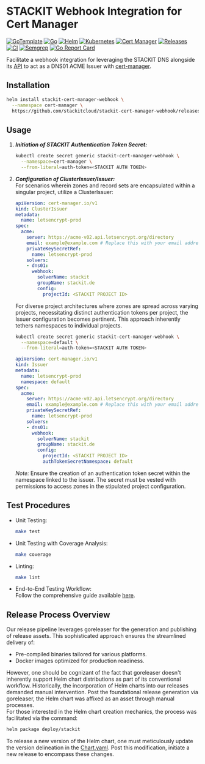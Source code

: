 # STACKIT Webhook Integration for Cert Manager
[![GoTemplate](https://img.shields.io/badge/go/template-black?logo=go)](https://github.com/golang-standards/project-layout)
[![Go](https://img.shields.io/badge/go-1.21.0-blue?logo=go)](https://golang.org/)
[![Helm](https://img.shields.io/badge/helm-3.12.3-blue?logo=helm)](https://helm.sh/)
[![Kubernetes](https://img.shields.io/badge/kubernetes-1.28.0-blue?logo=kubernetes)](https://kubernetes.io/)
[![Cert Manager](https://img.shields.io/badge/cert--manager-1.12.3-blue?logo=cert-manager)](https://cert-manager.io/)
[![Releases](https://img.shields.io/github/v/release/stackitcloud/stackit-cert-manager-webhook?include_prereleases)](https://github.com/stackitcloud/stackit-cert-manager-webhook/releases)
[![CI](https://github.com/stackitcloud/stackit-api-manager-cli/actions/workflows/main.yml/badge.svg)](https://github.com/stackitcloud/stackit-cert-manager-webhook/actions/workflows/main.yml)
[![Semgrep](https://github.com/stackitcloud/stackit-api-manager-cli/actions/workflows/semgrep.yml/badge.svg)](https://github.com/stackitcloud/stackit-cert-manager-webhook/actions/workflows/semgrep.yml)
[![Go Report Card](https://goreportcard.com/badge/github.com/stackitcloud/stackit-api-manager-cli)](https://goreportcard.com/report/github.com/stackitcloud/stackit-cert-manager-webhook)

Facilitate a webhook integration for leveraging the STACKIT DNS alongside 
its [API](https://docs.api.stackit.cloud/documentation/dns/version/v1) to act as a DNS01 
ACME Issuer with [cert-manager](https://cert-manager.io/docs/).

## Installation
```bash
helm install stackit-cert-manager-webhook \
  --namespace cert-manager \
  https://github.com/stackitcloud/stackit-cert-manager-webhook/releases/download/v0.1.0/stackit-cert-manager-webhook-v0.1.0.tgz
```

## Usage
1. ***Initiation of STACKIT Authentication Token Secret:***
    ```bash
    kubectl create secret generic stackit-cert-manager-webhook \
      --namespace=cert-manager \
      --from-literal=auth-token=<STACKIT AUTH TOKEN>
    ```

2. ***Configuration of ClusterIssuer/Issuer:***   
For scenarios wherein zones and record sets are encapsulated within a singular project, utilize a ClusterIssuer:
    ```yaml
    apiVersion: cert-manager.io/v1
    kind: ClusterIssuer
    metadata:
      name: letsencrypt-prod
    spec:
      acme:
        server: https://acme-v02.api.letsencrypt.org/directory
        email: example@example.com # Replace this with your email address
        privateKeySecretRef:
          name: letsencrypt-prod
        solvers:
        - dns01:
          webhook:
            solverName: stackit
            groupName: stackit.de
            config:
              projectId: <STACKIT PROJECT ID>
    ```

    For diverse project architectures where zones are spread across varying projects, necessitating distinct 
    authentication tokens per project, the Issuer configuration becomes pertinent. This approach inherently 
    tethers namespaces to individual projects.
    ```bash
    kubectl create secret generic stackit-cert-manager-webhook \
      --namespace=default \
      --from-literal=auth-token=<STACKIT AUTH TOKEN>
    ```
    ```yaml
    apiVersion: cert-manager.io/v1
    kind: Issuer
    metadata:
      name: letsencrypt-prod
      namespace: default
    spec:
      acme:
        server: https://acme-v02.api.letsencrypt.org/directory
        email: example@example.com # Replace this with your email address
        privateKeySecretRef:
          name: letsencrypt-prod
        solvers:
        - dns01:
          webhook:
            solverName: stackit
            groupName: stackit.de
            config:
              projectId: <STACKIT PROJECT ID>
              authTokenSecretNamespace: default
    ```
    *Note:* Ensure the creation of an authentication token secret within the namespace linked to the issuer. 
    The secret must be vested with permissions to access zones in the stipulated project configuration.

## Test Procedures
- Unit Testing:
    ```bash
    make test
    ```

- Unit Testing with Coverage Analysis:
    ```bash
    make coverage
    ```

- Linting:
    ```bash
    make lint
    ```

- End-to-End Testing Workflow:  
Follow the comprehensive guide available [here](e2e_test/README.md).

## Release Process Overview
Our release pipeline leverages goreleaser for the generation and publishing of release assets. 
This sophisticated approach ensures the streamlined delivery of:
- Pre-compiled binaries tailored for various platforms.
- Docker images optimized for production readiness.

However, one should be cognizant of the fact that goreleaser doesn't inherently support Helm chart distributions 
as part of its conventional workflow. Historically, the incorporation of Helm charts into our releases demanded manual 
intervention. Post the foundational release generation via goreleaser, the Helm chart was affixed as an asset through 
manual processes.    
For those interested in the Helm chart creation mechanics, the process was facilitated via the command:
```bash
helm package deploy/stackit
```
To release a new version of the Helm chart, one must meticulously update the version delineation in the 
[Chart.yaml](./deploy/stackit/Chart.yaml). Post this modification, initiate a new release to encompass these changes.
